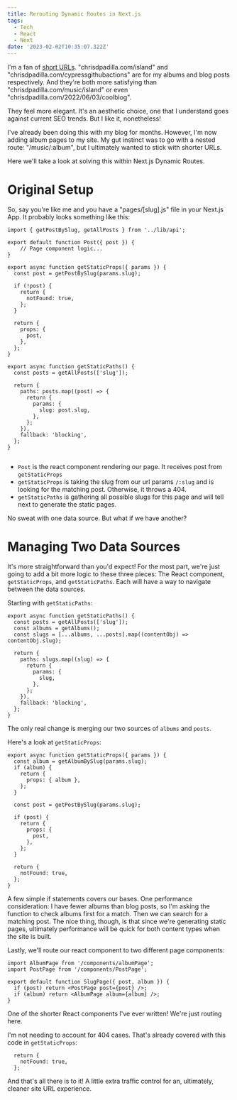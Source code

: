 ```yaml
---
title: Rerouting Dynamic Routes in Next.js
tags:
  - Tech
  - React
  - Next
date: '2023-02-02T10:35:07.322Z'
---
```


I'm a fan of [short URLs](https://sive.rs/su). "chrisdpadilla.com/island" and "chrisdpadilla.com/cypressgithubactions" are for my albums and blog posts respectively. And they're both more satisfying than "chrisdpadilla.com/music/island" or even "chrisdpadilla.com/2022/06/03/coolblog". 

They feel more elegant. It's an aesthetic choice, one that I understand goes against current SEO trends. But I like it, nonetheless!

I've already been doing this with my blog for months. However, I'm now adding album pages to my site. My gut instinct was to go with a nested route: "/music/:album", but I ultimately wanted to stick with shorter URLs.

Here we'll take a look at solving this within Next.js Dynamic Routes.

# Original Setup

So, say you're like me and you have a "pages/[slug].js" file in your Next.js App. It probably looks something like this:

```
import { getPostBySlug, getAllPosts } from '../lib/api';

export default function Post({ post }) {
	// Page component logic...
}

export async function getStaticProps({ params }) {
  const post = getPostBySlug(params.slug);

  if (!post) {
    return {
      notFound: true,
    };
  }

  return {
    props: {
      post,
    },
  };
}

export async function getStaticPaths() {
  const posts = getAllPosts(['slug']);

  return {
    paths: posts.map((post) => {
      return {
        params: {
          slug: post.slug,
        },
      };
    }),
    fallback: 'blocking',
  };
}


```
- `Post` is the react component rendering our page. It receives post from `getStaticProps`
- `getStaticProps` is taking the slug from our url params `/:slug` and is looking for the matching post. Otherwise, it throws a 404.
- `getStaticPaths` is gathering all possible slugs for this page and will tell next to generate the static pages.

No sweat with one data source. But what if we have another?

# Managing Two Data Sources

It's more straightforward than you'd expect! For the most part, we're just going to add a bit more logic to these three pieces: The React component, `getStaticProps`, and `getStaticPaths`. Each will have a way to navigate between the data sources.

Starting with `getStaticPaths`:

```
export async function getStaticPaths() {
  const posts = getAllPosts(['slug']);
  const albums = getAlbums();
  const slugs = [...albums, ...posts].map((contentObj) => contentObj.slug);

  return {
    paths: slugs.map((slug) => {
      return {
        params: {
          slug,
        },
      };
    }),
    fallback: 'blocking',
  };
}

```

The only real change is merging our two sources of `albums` and `posts`.

Here's a look at `getStaticProps`:

```
export async function getStaticProps({ params }) {
  const album = getAlbumBySlug(params.slug);
  if (album) {
    return {
      props: { album },
    };
  }

  const post = getPostBySlug(params.slug);

  if (post) {
    return {
      props: {
        post,
      },
    };
  }

  return {
    notFound: true,
  };
}

```
A few simple if statements covers our bases. One performance consideration: I have fewer albums than blog posts, so I'm asking the function to check albums first for a match. Then we can search for a matching post. The nice thing, though, is that since we're generating static pages, ultimately performance will be quick for both content types when the site is built.

Lastly, we'll route our react component to two different page components:

```
import AlbumPage from '/components/albumPage';
import PostPage from '/components/PostPage';

export default function SlugPage({ post, album }) {
  if (post) return <PostPage post={post} />;
  if (album) return <AlbumPage album={album} />;
}

```

One of the shorter React components I've ever written! We're just routing here. 

I'm not needing to account for 404 cases. That's already covered with this code in `getStaticProps`:

```
  return {
    notFound: true,
  };
```

And that's all there is to it! A little extra traffic control for an, ultimately, cleaner site URL experience.